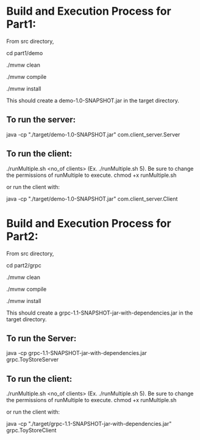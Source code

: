 # Build and Execution Process for Part1:

From src directory,

cd part1/demo

./mvnw clean

./mvnw compile

./mvnw install

This should create a demo-1.0-SNAPSHOT.jar in the target directory.

## To run the server:

java -cp "./target/demo-1.0-SNAPSHOT.jar" com.client_server.Server

## To run the client:

./runMultiple.sh <no_of clients> (Ex. ./runMultiple.sh 5). Be sure to change the permissions of runMultiple to execute. chmod +x runMultiple.sh

or run the client with:

java -cp "./target/demo-1.0-SNAPSHOT.jar" com.client_server.Client

# Build and Execution Process for Part2:

From src directory,

cd part2/grpc

./mvnw clean

./mvnw compile

./mvnw install

This should create a grpc-1.1-SNAPSHOT-jar-with-dependencies.jar in the target directory.

## To run the Server:

java -cp grpc-1.1-SNAPSHOT-jar-with-dependencies.jar grpc.ToyStoreServer

## To run the client:

./runMultiple.sh <no_of clients> (Ex. ./runMultiple.sh 5). Be sure to change the permissions of runMultiple to execute. chmod +x runMultiple.sh

or run the client with:

java -cp "./target/grpc-1.1-SNAPSHOT-jar-with-dependencies.jar" grpc.ToyStoreClient
